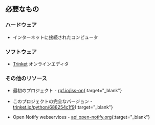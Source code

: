 ## 必要なもの

### ハードウェア

+ インターネットに接続されたコンピュータ

### ソフトウェア

+ [Trinket](https://trinket.io/) オンラインエディタ

### その他のリソース

+ 最初のプロジェクト - [rpf.io/iss-on](http://rpf.io/iss-on){:target="_blank"}

+ このプロジェクトの完全なバージョン - [trinket.io/python/688254c1f9](https://trinket.io/python/688254c1f9){:target="_blank"}

+ Open Notify webservices - [api.open-notify.org](http://api.open-notify.org/){:target="_blank"}